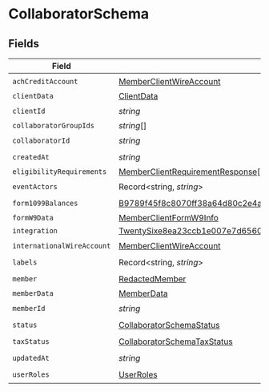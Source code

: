 # CollaboratorSchema


## Fields

| Field                                                                                                                                                                     | Type                                                                                                                                                                      | Required                                                                                                                                                                  | Description                                                                                                                                                               |
| ------------------------------------------------------------------------------------------------------------------------------------------------------------------------- | ------------------------------------------------------------------------------------------------------------------------------------------------------------------------- | ------------------------------------------------------------------------------------------------------------------------------------------------------------------------- | ------------------------------------------------------------------------------------------------------------------------------------------------------------------------- |
| `achCreditAccount`                                                                                                                                                        | [MemberClientWireAccount](../../models/shared/memberclientwireaccount.md)                                                                                                 | :heavy_check_mark:                                                                                                                                                        | N/A                                                                                                                                                                       |
| `clientData`                                                                                                                                                              | [ClientData](../../models/shared/clientdata.md)                                                                                                                           | :heavy_minus_sign:                                                                                                                                                        | N/A                                                                                                                                                                       |
| `clientId`                                                                                                                                                                | *string*                                                                                                                                                                  | :heavy_check_mark:                                                                                                                                                        | N/A                                                                                                                                                                       |
| `collaboratorGroupIds`                                                                                                                                                    | *string*[]                                                                                                                                                                | :heavy_minus_sign:                                                                                                                                                        | N/A                                                                                                                                                                       |
| `collaboratorId`                                                                                                                                                          | *string*                                                                                                                                                                  | :heavy_check_mark:                                                                                                                                                        | N/A                                                                                                                                                                       |
| `createdAt`                                                                                                                                                               | *string*                                                                                                                                                                  | :heavy_check_mark:                                                                                                                                                        | N/A                                                                                                                                                                       |
| `eligibilityRequirements`                                                                                                                                                 | [MemberClientRequirementResponse](../../models/shared/memberclientrequirementresponse.md)[]                                                                               | :heavy_minus_sign:                                                                                                                                                        | N/A                                                                                                                                                                       |
| `eventActors`                                                                                                                                                             | Record<string, *string*>                                                                                                                                                  | :heavy_check_mark:                                                                                                                                                        | N/A                                                                                                                                                                       |
| `form1099Balances`                                                                                                                                                        | [B9789f45f8c8070ff38a64d80c2e4a8732ddaf329e46546474400d26f84c0f1c](../../models/shared/b9789f45f8c8070ff38a64d80c2e4a8732ddaf329e46546474400d26f84c0f1c.md)               | :heavy_check_mark:                                                                                                                                                        | N/A                                                                                                                                                                       |
| `formW9Data`                                                                                                                                                              | [MemberClientFormW9Info](../../models/shared/memberclientformw9info.md)                                                                                                   | :heavy_minus_sign:                                                                                                                                                        | N/A                                                                                                                                                                       |
| `integration`                                                                                                                                                             | [TwentySixe8ea23ccb1e007e7d6560175c7e75c768dac34727b7fe1d834ca24b8221ef4](../../models/shared/twentysixe8ea23ccb1e007e7d6560175c7e75c768dac34727b7fe1d834ca24b8221ef4.md) | :heavy_minus_sign:                                                                                                                                                        | N/A                                                                                                                                                                       |
| `internationalWireAccount`                                                                                                                                                | [MemberClientWireAccount](../../models/shared/memberclientwireaccount.md)                                                                                                 | :heavy_check_mark:                                                                                                                                                        | N/A                                                                                                                                                                       |
| `labels`                                                                                                                                                                  | Record<string, *string*>                                                                                                                                                  | :heavy_check_mark:                                                                                                                                                        | N/A                                                                                                                                                                       |
| `member`                                                                                                                                                                  | [RedactedMember](../../models/shared/redactedmember.md)                                                                                                                   | :heavy_check_mark:                                                                                                                                                        | N/A                                                                                                                                                                       |
| `memberData`                                                                                                                                                              | [MemberData](../../models/shared/memberdata.md)                                                                                                                           | :heavy_minus_sign:                                                                                                                                                        | N/A                                                                                                                                                                       |
| `memberId`                                                                                                                                                                | *string*                                                                                                                                                                  | :heavy_check_mark:                                                                                                                                                        | N/A                                                                                                                                                                       |
| `status`                                                                                                                                                                  | [CollaboratorSchemaStatus](../../models/shared/collaboratorschemastatus.md)                                                                                               | :heavy_check_mark:                                                                                                                                                        | N/A                                                                                                                                                                       |
| `taxStatus`                                                                                                                                                               | [CollaboratorSchemaTaxStatus](../../models/shared/collaboratorschemataxstatus.md)                                                                                         | :heavy_check_mark:                                                                                                                                                        | N/A                                                                                                                                                                       |
| `updatedAt`                                                                                                                                                               | *string*                                                                                                                                                                  | :heavy_check_mark:                                                                                                                                                        | N/A                                                                                                                                                                       |
| `userRoles`                                                                                                                                                               | [UserRoles](../../models/shared/userroles.md)                                                                                                                             | :heavy_check_mark:                                                                                                                                                        | N/A                                                                                                                                                                       |